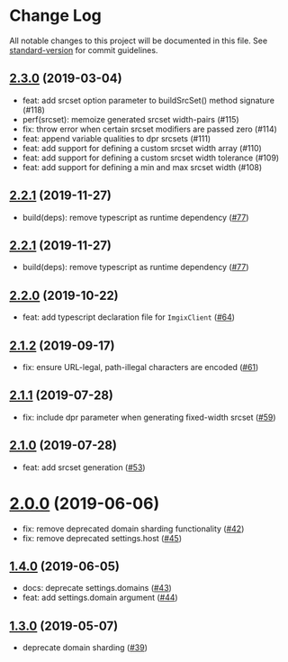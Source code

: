 # Change Log

All notable changes to this project will be documented in this file. See [standard-version](https://github.com/conventional-changelog/standard-version) for commit guidelines.

## [2.3.0](https://github.com/imgix/imgix-core-js/compare/2.2.1...2.3.0) (2019-03-04)

* feat: add srcset option parameter to buildSrcSet() method signature (#118)
* perf(srcset): memoize generated srcset width-pairs (#115)
* fix: throw error when certain srcset modifiers are passed zero (#114)
* feat: append variable qualities to dpr srcsets (#111)
* feat: add support for defining a custom srcset width array (#110)
* feat: add support for defining a custom srcset width tolerance (#109)
* feat: add support for defining a min and max srcset width (#108)

## [2.2.1](https://github.com/imgix/imgix-core-js/compare/2.2.0...2.2.1) (2019-11-27)

* build(deps): remove typescript as runtime dependency ([#77](https://github.com/imgix/imgix-core-js/pull/77))

## [2.2.1](https://github.com/imgix/imgix-core-js/compare/2.2.0...2.2.1) (2019-11-27)

* build(deps): remove typescript as runtime dependency ([#77](https://github.com/imgix/imgix-core-js/pull/77))

## [2.2.0](https://github.com/imgix/imgix-core-js/compare/2.1.2...2.2.0) (2019-10-22)

* feat: add typescript declaration file for `ImgixClient` ([#64](https://github.com/imgix/imgix-core-js/pull/64))

## [2.1.2](https://github.com/imgix/imgix-core-js/compare/2.1.1...2.1.2) (2019-09-17)

* fix: ensure URL-legal, path-illegal characters are encoded ([#61](https://github.com/imgix/imgix-core-js/pull/61))

## [2.1.1](https://github.com/imgix/imgix-core-js/compare/2.1.0...2.1.1) (2019-07-28)

* fix: include dpr parameter when generating fixed-width srcset ([#59](https://github.com/imgix/imgix-core-js/pull/59))

## [2.1.0](https://github.com/imgix/imgix-core-js/compare/1.2.1...2.1.0) (2019-07-28)

* feat: add srcset generation ([#53](https://github.com/imgix/imgix-core-js/pull/53))

# [2.0.0](https://github.com/imgix/imgix-core-js/compare/1.4.0...2.0.0) (2019-06-06)

* fix: remove deprecated domain sharding functionality ([#42](https://github.com/imgix/imgix-core-js/pull/42))
* fix: remove deprecated settings.host ([#45](https://github.com/imgix/imgix-core-js/pull/45))

## [1.4.0](https://github.com/imgix/imgix-core-js/compare/1.3.0...1.4.0) (2019-06-05)

* docs: deprecate settings.domains ([#43](https://github.com/imgix/imgix-core-js/pull/43))
* feat: add settings.domain argument ([#44](https://github.com/imgix/imgix-core-js/pull/44))

## [1.3.0](https://github.com/imgix/imgix-core-js/compare/1.2.1...1.3.0) (2019-05-07)

*   deprecate domain sharding ([#39](https://github.com/imgix/imgix-core-js/pull/39))
